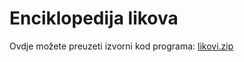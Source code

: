 # Enciklopedija likova
Ovdje možete preuzeti izvorni kod programa: [likovi.zip](https://github.com/fnovak22/ctf-zavrsni/raw/refs/heads/main/Zadaci/Binarna%20eksploatacija/Enciklopedija%20likova/Datoteke/likovi.zip)
